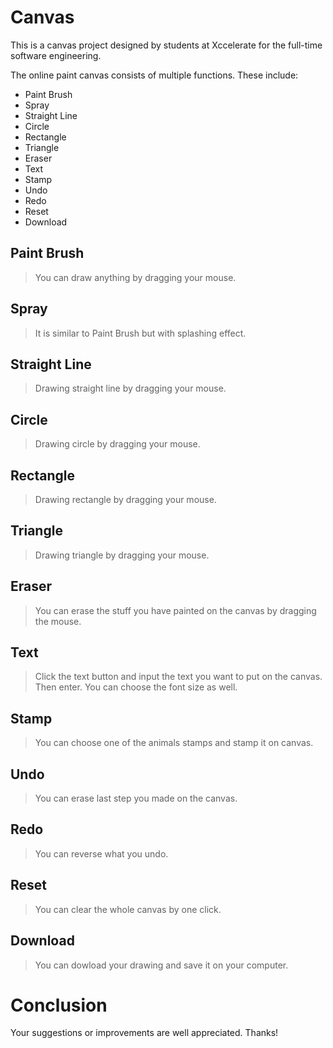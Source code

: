 # Canvas 

This is a canvas project designed by students at Xccelerate for the full-time software engineering.


The online paint canvas consists of multiple functions. These include:

- Paint Brush
- Spray
- Straight Line
- Circle
- Rectangle
- Triangle
- Eraser
- Text
- Stamp
- Undo
- Redo
- Reset
- Download

## Paint Brush
> You can draw anything by dragging your mouse.

## Spray
> It is similar to Paint Brush but with splashing effect. 

## Straight Line
> Drawing straight line by dragging your mouse.

## Circle
> Drawing circle by dragging your mouse.

## Rectangle
> Drawing rectangle by dragging your mouse.

## Triangle
> Drawing triangle by dragging your mouse.

## Eraser
> You can erase the stuff you have painted on the canvas by dragging the mouse.

## Text
> Click the text button and input the text you want to put on the canvas. Then enter. You can choose the font size as well.

## Stamp
> You can choose one of the animals stamps and stamp it on canvas.

## Undo
> You can erase last step you made on the canvas.

## Redo
> You can reverse what you undo.

## Reset
>  You can clear the whole canvas by one click.

## Download
> You can dowload your drawing and save it on your computer.

# Conclusion
Your suggestions or improvements are well appreciated. Thanks!


